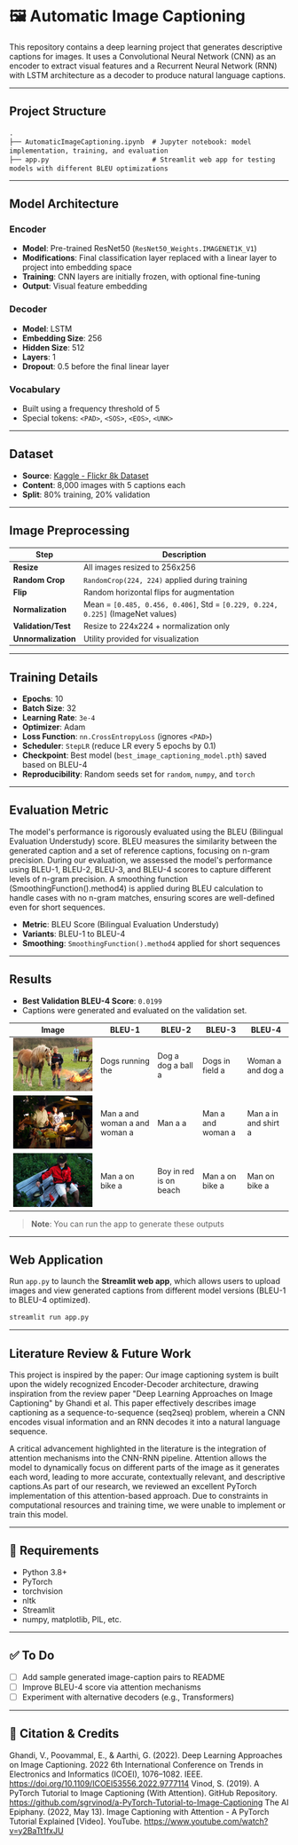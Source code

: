 # 🖼️ Automatic Image Captioning

This repository contains a deep learning project that generates descriptive captions for images. It uses a Convolutional Neural Network (CNN) as an encoder to extract visual features and a Recurrent Neural Network (RNN) with LSTM architecture as a decoder to produce natural language captions.

---

## Project Structure

```
.
├── AutomaticImageCaptioning.ipynb  # Jupyter notebook: model implementation, training, and evaluation
├── app.py                          # Streamlit web app for testing models with different BLEU optimizations
```

---

##  Model Architecture

### Encoder

* **Model**: Pre-trained ResNet50 (`ResNet50_Weights.IMAGENET1K_V1`)
* **Modifications**: Final classification layer replaced with a linear layer to project into embedding space
* **Training**: CNN layers are initially frozen, with optional fine-tuning
* **Output**: Visual feature embedding

### Decoder

* **Model**: LSTM
* **Embedding Size**: 256
* **Hidden Size**: 512
* **Layers**: 1
* **Dropout**: 0.5 before the final linear layer

### Vocabulary

* Built using a frequency threshold of 5
* Special tokens: `<PAD>`, `<SOS>`, `<EOS>`, `<UNK>`

---

##  Dataset

* **Source**: [Kaggle - Flickr 8k Dataset](https://www.kaggle.com/datasets/adityajn105/flickr8k)
* **Content**: 8,000 images with 5 captions each
* **Split**: 80% training, 20% validation

---

##  Image Preprocessing

| Step                | Description                                                                     |
| ------------------- | ------------------------------------------------------------------------------- |
| **Resize**          | All images resized to 256x256                                                   |
| **Random Crop**     | `RandomCrop(224, 224)` applied during training                                  |
| **Flip**            | Random horizontal flips for augmentation                                        |
| **Normalization**   | Mean = `[0.485, 0.456, 0.406]`, Std = `[0.229, 0.224, 0.225]` (ImageNet values) |
| **Validation/Test** | Resize to 224x224 + normalization only                                          |
| **Unnormalization** | Utility provided for visualization                                              |

---

##  Training Details

* **Epochs**: 10
* **Batch Size**: 32
* **Learning Rate**: `3e-4`
* **Optimizer**: Adam
* **Loss Function**: `nn.CrossEntropyLoss` (ignores `<PAD>`)
* **Scheduler**: `StepLR` (reduce LR every 5 epochs by 0.1)
* **Checkpoint**: Best model (`best_image_captioning_model.pth`) saved based on BLEU-4
* **Reproducibility**: Random seeds set for `random`, `numpy`, and `torch`

---

## Evaluation Metric

The model's performance is rigorously evaluated using the BLEU (Bilingual Evaluation Understudy) score. BLEU measures the similarity between the generated caption and a set of reference captions, focusing on n-gram precision. During our evaluation, we assessed the model's performance using BLEU-1, BLEU-2, BLEU-3, and BLEU-4 scores to capture different levels of n-gram precision. A smoothing function (SmoothingFunction().method4) is applied during BLEU calculation to handle cases with no n-gram matches, ensuring scores are well-defined even for short sequences.
* **Metric**: BLEU Score (Bilingual Evaluation Understudy)
* **Variants**: BLEU-1 to BLEU-4
* **Smoothing**: `SmoothingFunction().method4` applied for short sequences

---

## Results

* **Best Validation BLEU-4 Score**: `0.0199`
* Captions were generated and evaluated on the validation set.

| Image         | BLEU-1                       | BLEU-2                 | BLEU-3               | BLEU-4            |
| ------------- | ---------------------------- | ---------------------- | -------------------- | ----------------- |
| ![](image/img1.webp)   | Dogs running the             | Dog a dog a ball a     | Dogs in field a      | Woman a and dog a |
| ![](image/img2.jpg) |Man a and woman a and woman a | Man a <unk> a          | Man a and woman a    | Man a in and shirt a |
| ![](image/img3.webp)  | Man a on bike a              | Boy in red is on beach | Man a on bike a      | Man on bike a     |



> **Note**: You can run the app to generate these outputs

---

## Web Application

Run `app.py` to launch the **Streamlit web app**, which allows users to upload images and view generated captions from different model versions (BLEU-1 to BLEU-4 optimized).

```bash
streamlit run app.py
```

---

## Literature Review & Future Work

This project is inspired by the paper:
Our image captioning system is built upon the widely recognized Encoder-Decoder architecture, drawing inspiration from the review paper "Deep Learning Approaches on Image Captioning" by Ghandi et al. This paper effectively describes image captioning as a sequence-to-sequence (seq2seq) problem, wherein a CNN encodes visual information and an RNN decodes it into a natural language sequence.

A critical advancement highlighted in the literature is the integration of attention mechanisms into the CNN-RNN pipeline. Attention allows the model to dynamically focus on different parts of the image as it generates each word, leading to more accurate, contextually relevant, and descriptive captions.As part of our research, we reviewed an excellent PyTorch implementation of this attention-based approach. Due to constraints in computational resources and training time, we were unable to implement or train this model. 

---

## 📌 Requirements

* Python 3.8+
* PyTorch
* torchvision
* nltk
* Streamlit
* numpy, matplotlib, PIL, etc.

---

## ✅ To Do

* [ ] Add sample generated image-caption pairs to README
* [ ] Improve BLEU-4 score via attention mechanisms
* [ ] Experiment with alternative decoders (e.g., Transformers)

---

## 💬 Citation & Credits
Ghandi, V., Poovammal, E., & Aarthi, G. (2022). Deep Learning Approaches on Image Captioning. 2022 6th International Conference on Trends in Electronics and Informatics (ICOEI), 1076–1082. IEEE. https://doi.org/10.1109/ICOEI53556.2022.9777114
Vinod, S. (2019). A PyTorch Tutorial to Image Captioning (With Attention). GitHub Repository. https://github.com/sgrvinod/a-PyTorch-Tutorial-to-Image-Captioning
The AI Epiphany. (2022, May 13). Image Captioning with Attention - A PyTorch Tutorial Explained [Video]. YouTube. https://www.youtube.com/watch?v=y2BaTt1fxJU

